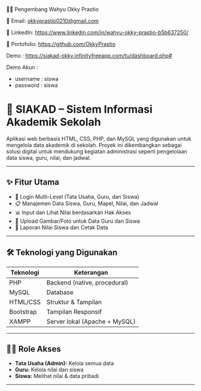 👨‍💻 Pengembang
Wahyu Okky Prastio

📧 Email: okkyprastio0210@gmail.com

💼 LinkedIn: https://www.linkedin.com/in/wahyu-okky-prastio-b5b637250/

📁 Portofolio: https://github.com/OkkyPrastio


Demo : https://siakad-okky.infinityfreeapp.com/tu/dashboard.php#

Demo Akun :
  - username : siswa
  - password : siswa


# 📘 SIAKAD – Sistem Informasi Akademik Sekolah

Aplikasi web berbasis HTML, CSS, PHP, dan MySQL yang digunakan untuk mengelola data akademik di sekolah. Proyek ini dikembangkan sebagai solusi digital untuk mendukung kegiatan administrasi seperti pengelolaan data siswa, guru, nilai, dan jadwal.

---

## ✨ Fitur Utama

- 🔐 Login Multi-Level (Tata Usaha, Guru, dan Siswa)
- 📋 Manajemen Data Siswa, Guru, Mapel, Nilai, dan Jadwal
- 📊 Input dan Lihat Nilai berdasarkan Hak Akses
- 📁 Upload Gambar/Foto untuk Data Guru dan Siswa
- 🧾 Laporan Nilai Siswa dan Cetak Data

---

## 🛠️ Teknologi yang Digunakan

| Teknologi | Keterangan |
|-----------|------------|
| PHP       | Backend (native, procedural) |
| MySQL     | Database |
| HTML/CSS  | Struktur & Tampilan |
| Bootstrap | Tampilan Responsif |
| XAMPP     | Server lokal (Apache + MySQL) |

---

## 🧑‍💻 Role Akses

- **Tata Usaha (Admin):** Kelola semua data
- **Guru:** Kelola nilai dan siswa
- **Siswa:** Melihat nilai & data pribadi

---
